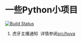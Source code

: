 # 一些Python小项目

[![Build Status](https://travis-ci.org/Akame-moe/PythonProject.svg?branch=master)](https://travis-ci.org/Akame-moe/PythonProject)

1. 虎牙主播通知
  详情参阅[src/huya](https://github.com/Akame-moe/PythonProject/tree/master/src/huya)
